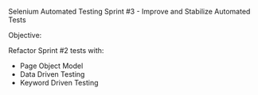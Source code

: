 Selenium Automated Testing
Sprint #3 - Improve and Stabilize Automated Tests

Objective:

Refactor Sprint #2 tests with:
- Page Object Model
- Data Driven Testing
- Keyword Driven Testing
